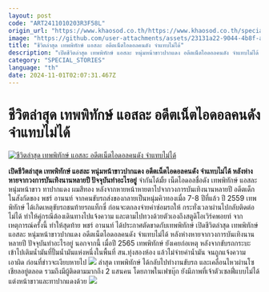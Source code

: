```yaml
---
layout: post
code: "ART2411010203R3F58L"
origin_url: "https://www.khaosod.co.th/https://www.khaosod.co.th/special-stories/news_9485417"
image: "https://github.com/user-attachments/assets/23131a22-9044-4b8f-a739-f8dd482dff27"
title: "ชีวิตล่าสุด เทพพิทักษ์ แอสละ อดีตเน็ตไอดอลคนดัง จำแทบไม่ได้"
description: "เปิดชีวิตล่าสุด เทพพิทักษ์ แอสละ หนุ่มหน้าขาวปากแดง อดีตเน็ตไอดอลคนดัง จำแทบไม่ได้ หลังห่างหายจากวงการบันเทิงนานหลายปี ปัจจุบันทำอะไรอยู่"
category: "SPECIAL_STORIES"
language: "th"
date: 2024-11-01T02:07:31.467Z
---
```


# ชีวิตล่าสุด เทพพิทักษ์ แอสละ อดีตเน็ตไอดอลคนดัง จำแทบไม่ได้

[![ชีวิตล่าสุด เทพพิทักษ์ แอสละ อดีตเน็ตไอดอลคนดัง จำแทบไม่ได้](https://www.khaosod.co.th/wpapp/uploads/2024/11/Theppitak.jpg "ชีวิตล่าสุด เทพพิทักษ์ แอสละ อดีตเน็ตไอดอลคนดัง จำแทบไม่ได้")](https://www.khaosod.co.th/wpapp/uploads/2024/11/Theppitak.jpg)

**เปิดชีวิตล่าสุด เทพพิทักษ์ แอสละ หนุ่มหน้าขาวปากแดง อดีตเน็ตไอดอลคนดัง จำแทบไม่ได้ หลังห่างหายจากวงการบันเทิงนานหลายปี ปัจจุบันทำอะไรอยู่**
จำกันได้มั้ย เน็ตไอดอลชื่อดัง เทพพิทักษ์ แอสละ หนุ่มหน้าขาว ทาปากแดง ผมสีทอง หลังจากหายหน้าหายตาไปจากวงการบันเทิงนานหลายปี อดีตเด็กในสังกัดของ พชร์ อานนท์ จากคนขับรถส่งของกลายเป็นหนุ่มคิวทองเมื่อ 7-8 ปีที่แล้ว
ปี 2559 เทพพิทักษ์ ได้เกิดเหตุขับรถชนท้ายรถแท็กซี่ ก่อนจะตกลงจ่ายค่าซ่อมรถให้ กระทั่งเวลาผ่านไปกลับติดต่อไม่ได้ ทำให้คู่กรณีต้องเดินทางไปแจ้งความ และตามไปทวงด้วยตัวเองถึงสตูดิโอเวิร์คพอยท์ จากเหตุการณ์ครั้งนี้ ทำให้สุดท้าย พชร์ อานนท์ ได้ประกาศตัดขาดกับเทพพิทักษ์
เปิดชีวิตล่าสุด เทพพิทักษ์ แอสละ หนุ่มหน้าขาวปากแดง อดีตเน็ตไอดอลคนดัง จำแทบไม่ได้ หลังห่างหายจากวงการบันเทิงนานหลายปี ปัจจุบันทำอะไรอยู่
นอกจากนี้ เมื่อปี 2565 เทพพิทักษ์ ยังเคยก่อเหตุ หลังจากขับรถกระบะเข้าไปเติมน้ำมันที่ปั๊มน้ำมันแห่งหนึ่งในพื้นที่ สน.ทุ่งสองห้อง แล้วไม่จ่ายค่าน้ำมัน จนถูกแจ้งความเอาผิด ก่อนที่ข่าวจะเงียบหายไป
[![](https://www.khaosod.co.th/wpapp/uploads/2024/11/1-เทพ4.jpg)](https://www.khaosod.co.th/wpapp/uploads/2024/11/1-เทพ4.jpg)
ล่าสุด เทพพิทักษ์ ได้กลับไปทำงานขับรถ และเคลื่อนไหวผ่านโซเชียลอยู่ตลอด รวมถึงมีผู้ติดตามมากถึง 2 แสนคน โดยภาพในเฟซบุ๊ก ยังมีภาพที่เจ้าตัวเซลฟี่แบบไม่ได้แต่งหน้าขาวและทาปากแดงด้วย
[![](https://www.khaosod.co.th/wpapp/uploads/2024/11/1-เทพ5.jpg)](https://www.khaosod.co.th/wpapp/uploads/2024/11/1-เทพ5.jpg)